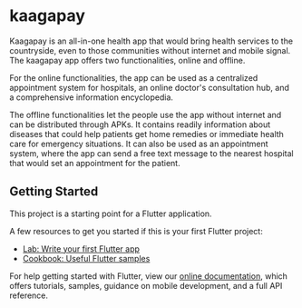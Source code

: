 # kaagapay

Kaagapay is an all-in-one health app that would bring health services to the countryside, even to those communities without internet and mobile signal. The kaagapay app offers two functionalities, online and offline.

For the online functionalities, the app can be used as a centralized appointment system for hospitals, an online doctor's consultation hub, and a comprehensive information encyclopedia.

The offline functionalities let the people use the app without internet and can be distributed through APKs. It contains readily information about diseases that could help patients get home remedies or immediate health care for emergency situations. It can also be used as an appointment system, where the app can send a free text message to the nearest hospital that would set an appointment for the patient.

## Getting Started

This project is a starting point for a Flutter application.

A few resources to get you started if this is your first Flutter project:

- [Lab: Write your first Flutter app](https://flutter.dev/docs/get-started/codelab)
- [Cookbook: Useful Flutter samples](https://flutter.dev/docs/cookbook)

For help getting started with Flutter, view our
[online documentation](https://flutter.dev/docs), which offers tutorials,
samples, guidance on mobile development, and a full API reference.
